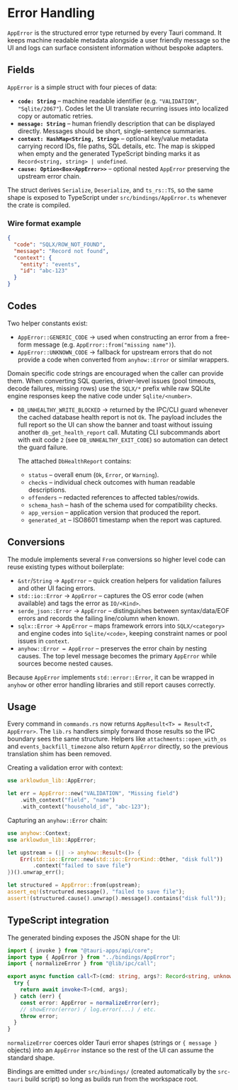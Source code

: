 # Error Handling

`AppError` is the structured error type returned by every Tauri command. It keeps
machine readable metadata alongside a user friendly message so the UI and logs can
surface consistent information without bespoke adapters.

## Fields

`AppError` is a simple struct with four pieces of data:

- **`code: String`** – machine readable identifier (e.g. `"VALIDATION"`,
  `"Sqlite/2067"`). Codes let the UI translate recurring issues into localized
  copy or automatic retries.
- **`message: String`** – human friendly description that can be displayed
  directly. Messages should be short, single-sentence summaries.
- **`context: HashMap<String, String>`** – optional key/value metadata carrying
  record IDs, file paths, SQL details, etc. The map is skipped when empty and the
  generated TypeScript binding marks it as `Record<string, string> | undefined`.
- **`cause: Option<Box<AppError>>`** – optional nested `AppError` preserving the
  upstream error chain.

The struct derives `Serialize`, `Deserialize`, and `ts_rs::TS`, so the same shape
is exposed to TypeScript under `src/bindings/AppError.ts` whenever the crate is
compiled.

### Wire format example

```json
{
  "code": "SQLX/ROW_NOT_FOUND",
  "message": "Record not found",
  "context": {
    "entity": "events",
    "id": "abc-123"
  }
}
```

## Codes

Two helper constants exist:

- `AppError::GENERIC_CODE` → used when constructing an error from a free-form
  message (e.g. `AppError::from("missing name")`).
- `AppError::UNKNOWN_CODE` → fallback for upstream errors that do not provide a
  code when converted from `anyhow::Error` or similar wrappers.

Domain specific code strings are encouraged when the caller can provide them.
When converting SQL queries, driver-level issues (pool timeouts, decode
failures, missing rows) use the `SQLX/*` prefix while raw SQLite engine
responses keep the native code under `Sqlite/<number>`.

- `DB_UNHEALTHY_WRITE_BLOCKED` → returned by the IPC/CLI guard whenever the
  cached database health report is not `Ok`. The payload includes the full
  report so the UI can show the banner and toast without issuing another
  `db_get_health_report` call. Mutating CLI subcommands abort with exit code `2`
  (see `DB_UNHEALTHY_EXIT_CODE`) so automation can detect the guard failure.

  The attached `DbHealthReport` contains:

  - `status` – overall enum (`Ok`, `Error`, or `Warning`).
  - `checks` – individual check outcomes with human readable descriptions.
  - `offenders` – redacted references to affected tables/rowids.
  - `schema_hash` – hash of the schema used for compatibility checks.
  - `app_version` – application version that produced the report.
  - `generated_at` – ISO8601 timestamp when the report was captured.

## Conversions

The module implements several `From` conversions so higher level code can reuse
existing types without boilerplate:

- `&str`/`String` → `AppError` – quick creation helpers for validation failures
  and other UI facing errors.
- `std::io::Error` → `AppError` – captures the OS error code (when available) and
  tags the error as `IO/<Kind>`.
- `serde_json::Error` → `AppError` – distinguishes between syntax/data/EOF errors
  and records the failing line/column when known.
- `sqlx::Error` → `AppError` – maps framework errors into `SQLX/<category>` and
  engine codes into `Sqlite/<code>`, keeping constraint names or pool issues in
  `context`.
- `anyhow::Error ↔ AppError` – preserves the error chain by nesting causes. The
  top level message becomes the primary `AppError` while sources become nested
  causes.

Because `AppError` implements `std::error::Error`, it can be wrapped in `anyhow`
or other error handling libraries and still report causes correctly.

## Usage

Every command in `commands.rs` now returns `AppResult<T> = Result<T, AppError>`.
The `lib.rs` handlers simply forward those results so the IPC boundary sees the
same structure. Helpers like `attachments::open_with_os` and
`events_backfill_timezone` also return `AppError` directly, so the previous
translation shim has been removed.

Creating a validation error with context:

```rust
use arklowdun_lib::AppError;

let err = AppError::new("VALIDATION", "Missing field")
    .with_context("field", "name")
    .with_context("household_id", "abc-123");
```

Capturing an `anyhow::Error` chain:

```rust
use anyhow::Context;
use arklowdun_lib::AppError;

let upstream = (|| -> anyhow::Result<()> {
    Err(std::io::Error::new(std::io::ErrorKind::Other, "disk full"))
        .context("failed to save file")
})().unwrap_err();

let structured = AppError::from(upstream);
assert_eq!(structured.message(), "failed to save file");
assert!(structured.cause().unwrap().message().contains("disk full"));
```

## TypeScript integration

The generated binding exposes the JSON shape for the UI:

```ts
import { invoke } from "@tauri-apps/api/core";
import type { AppError } from "../bindings/AppError";
import { normalizeError } from "@lib/ipc/call";

export async function call<T>(cmd: string, args?: Record<string, unknown>): Promise<T> {
  try {
    return await invoke<T>(cmd, args);
  } catch (err) {
    const error: AppError = normalizeError(err);
    // showError(error) / log.error(...) / etc.
    throw error;
  }
}
```

`normalizeError` coerces older Tauri error shapes (strings or `{ message }`
objects) into an `AppError` instance so the rest of the UI can assume the
standard shape.

Bindings are emitted under `src/bindings/` (created automatically by the
`src-tauri` build script) so long as builds run from the workspace root.
